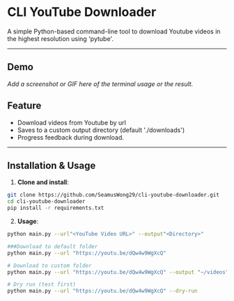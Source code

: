 # CLI YouTube Downloader

A simple Python-based command-line tool to download Youtube videos in the highest resolution using 'pytube'.

---

## Demo 

_Add a screenshot or GIF here of the terminal usage or the result._

## Feature
- Download videos from Youtube by url
- Saves to a custom output directory (default './downloads')
- Progress feedback during download.

---

## Installation & Usage
1. **Clone and install**:
```bash
git clone https://github.com/SeamusWong29/cli-youtube-downloader.git
cd cli-youtube-downloader
pip install -r requirements.txt
```
2. **Usage**:
```bash
python main.py --url"<YouTube Video URL>" --output"<Directory>"

###Download to default folder
python main.py --url "https://youtu.be/dQw4w9WgXcQ"

# Download to custom folder
python main.py --url "https://youtu.be/dQw4w9WgXcQ" --output "~/videos"

# Dry run (test first)
python main.py --url "https://youtu.be/dQw4w9WgXcQ" --dry-run
```
